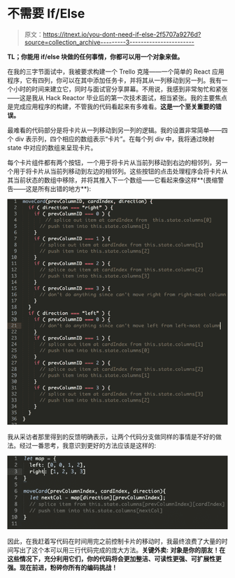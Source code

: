 # 不需要 If/Else

> 原文：<https://itnext.io/you-dont-need-if-else-2f5707a9276d?source=collection_archive---------3----------------------->

**TL；你能用 if/else 块做的任何事情，你都可以用一个对象来做。**

在我的三字节面试中，我被要求构建一个 Trello 克隆——一个简单的 React 应用程序，它有四列，你可以在其中添加任务卡，并将其从一列移动到另一列。我有一个小时的时间来建立它，同时与面试官分享屏幕。不用说，我感到非常匆忙和紧张——这是我从 Hack Reactor 毕业后的第一次技术面试，相当紧张。我的主要焦点是完成应用程序的构建，不管我的代码看起来有多难看。**这是一个至关重要的错误。**

最难看的代码部分是将卡片从一列移动到另一列的逻辑。我的设置非常简单——四个 div 表示列，四个相应的数组表示“卡片”。在每个列 div 中，我将通过映射 state 中对应的数组来呈现卡片。

每个卡片组件都有两个按钮，一个用于将卡片从当前列移动到右边的相邻列，另一个用于将卡片从当前列移动到左边的相邻列。这些按钮的点击处理程序会将卡片从其当前状态的数组中移除，并将其推入下一个数组——它看起来像这样**(畏缩警告——这是所有出错的地方**):

![](img/05d144a590ec1c744dcf83d4d970be21.png)

我从采访者那里得到的反馈明确表示，让两个代码分支做同样的事情是不好的做法。经过一番思考，我意识到更好的方法应该是这样的:

![](img/510575b52f51daa3df9c9fb4b6b79dbf.png)

因此，在我赶着写代码在时间用完之前控制卡片的移动时，我最终浪费了大量的时间写出了这个本可以用三行代码完成的庞大方法。**关键外卖:** **对象是你的朋友！在这些情况下，充分利用它们，你的代码将会更加整洁、可读性更强、可扩展性更强。现在前进，粉碎你所有的编码挑战！**